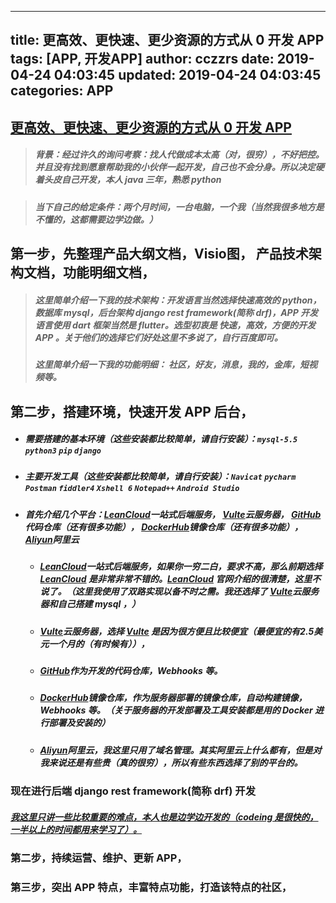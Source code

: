 
---
title: 更高效、更快速、更少资源的方式从 0 开发 APP
tags: [APP, 开发APP]
author: cczzrs
date: 2019-04-24 04:03:45
updated: 2019-04-24 04:03:45
categories: APP
---


## [更高效、更快速、更少资源的方式从 0 开发 APP](http://cczzrs.me/) 

> ##### 背景：经过许久的询问考察：找人代做成本太高（对，很穷），不好把控。并且没有找到愿意帮助我的小伙伴一起开发，自己也不会分身。所以决定硬着头皮自己开发，本人 java 三年，熟悉 python 

> ##### 当下自己的给定条件：两个月时间，一台电脑，一个我（当然我很多地方是不懂的，这都需要边学边做。）


## 第一步，先整理产品大纲文档，Visio图， 产品技术架构文档，功能明细文档，
>  ##### 这里简单介绍一下我的技术架构：开发语言当然选择快速高效的 python，数据库 mysql，后台架构 django rest framework(简称 drf)，APP 开发语言使用 dart 框架当然是 flutter。选型初衷是 **快速，高效，方便的开发 APP** 。关于他们的选择它们好处这里不多说了，自行百度即可。
>  ##### 这里简单介绍一下我的功能明细： 社区，好友，消息，我的，金库，短视频等。


## 第二步，搭建环境，快速开发 APP 后台，
 * ##### 需要搭建的基本环境（这些安装都比较简单，请自行安装）：`mysql-5.5` `python3` `pip` `django`
 * ##### 主要开发工具（这些安装都比较简单，请自行安装）：`Navicat` `pycharm` `Postman` `fiddler4` `Xshell 6` `Notepad++` `Android Studio` 
 * ##### 首先介绍几个平台：__[LeanCloud](https://leancloud.cn/)一站式后端服务__， [Vulte](https://vultr.com/)云服务器， [GitHub](https://github.com/)代码仓库（还有很多功能）， [DockerHub](https://hub.docker.com/)镜像仓库（还有很多功能），[Aliyun](https://aliyun.com/)阿里云
    * ##### [LeanCloud](https://leancloud.cn/)一站式后端服务，如果你一穷二白，要求不高，那么前期选择 [LeanCloud](https://leancloud.cn/) 是非常非常不错的。[LeanCloud](https://leancloud.cn/) 官网介绍的很清楚，这里不说了。（这里我使用了双路实现以备不时之需。我还选择了 [Vulte](https://vultr.com/)云服务器和自己搭建 mysql ，）
    * ##### [Vulte](https://vultr.com/)云服务器，选择 [Vulte](https://vultr.com/) 是因为很方便且比较便宜（最便宜的有2.5美元一个月的（有时候有）），
    * ##### [GitHub](https://github.com/)作为开发的代码仓库，Webhooks 等。
    * ##### [DockerHub](https://hub.docker.com/)镜像仓库，作为服务器部署的镜像仓库，自动构建镜像，Webhooks 等。（关于服务器的开发部署及工具安装都是用的 Docker 进行部署及安装的）
    * ##### [Aliyun](https://aliyun.com/)阿里云，我这里只用了域名管理。其实阿里云上什么都有，但是对我来说还是有些贵（真的很穷），所以有些东西选择了别的平台的。

  ### 现在进行后端 django rest framework(简称 drf) 开发
  ##### [我这里只讲一些比较重要的难点，本人也是边学边开发的（codeing 是很快的，一半以上的时间都用来学习了）。](/APP1/app1-2)
  
##### 
##### 
##### 


### 第二步，持续运营、维护、更新 APP，
### 第三步，突出 APP 特点，丰富特点功能，打造该特点的社区，



